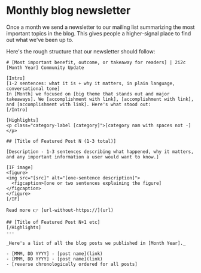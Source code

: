 # Monthly blog newsletter

Once a month we send a newsletter to our mailing list summarizing the most important topics in the blog. This gives people a higher-signal place to find out what we've been up to.

Here's the rough structure that our newsletter should follow:

```
# [Most important benefit, outcome, or takeaway for readers] | 2i2c [Month Year] Community Update 

[Intro]
[1-2 sentences: what it is + why it matters, in plain language, conversational tone]
In [Month] we focused on [big theme that stands out and major takeaways]. We [accomplishment with link], [accomplishment with link], and [accomplishment with link]. Here's what stood out:
[/Intro]

[Highlights]
<p class="category-label [category]">[category nam with spaces not -]</p>

## [Title of Featured Post N (1-3 total)]

[Description - 1-3 sentences describing what happened, why it matters, and any important information a user would want to know.]

[IF image]
<figure>
<img src="[src]" alt="[one-sentence description]">    
  <figcaption>[one or two sentences explaining the figure]</figcaption>
</figure>
[/IF]

Read more 👉 [url-without-https://](url)

## [Title of Featured Post N+1 etc]
[/Highlights]
---

_Here's a list of all the blog posts we published in [Month Year]._

- [MMM, DD YYYY] - [post name](link)
- [MMM, DD YYYY] - [post name](link)
- [reverse chronologically ordered for all posts]